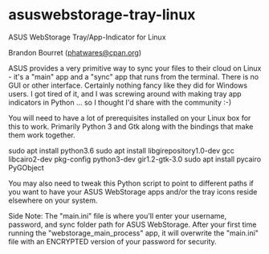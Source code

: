 # asuswebstorage-tray-linux

 ASUS WebStorage Tray/App-Indicator for Linux
 
 Brandon Bourret (phatwares@cpan.org)

 ASUS provides a very primitive way to sync your files to their cloud on Linux - it's a "main" app and a "sync" app
 that runs from the terminal. There is no GUI or other interface. Certainly nothing fancy like they did for Windows
 users. I got tired of it, and I was screwing around with making tray app indicators in Python ... so I thought I'd
 share with the community :-)

 You will need to have a lot of prerequisites installed on your Linux box for this to work. Primarily Python 3 and Gtk
 along with the bindings that make them work together.

 sudo apt install python3.6
 sudo apt install libgirepository1.0-dev gcc libcairo2-dev pkg-config python3-dev gir1.2-gtk-3.0
 sudo apt install pycairo PyGObject

 You may also need to tweak this Python script to point to different paths if you want to have your ASUS WebStorage apps
 and/or the tray icons reside elsewhere on your system.

 Side Note: The "main.ini" file is where you'll enter your username, password, and sync folder path for ASUS WebStorage.
 After your first time running the "webstorage_main_process" app, it will overwrite the "main.ini" file with an ENCRYPTED
 version of your password for security.
